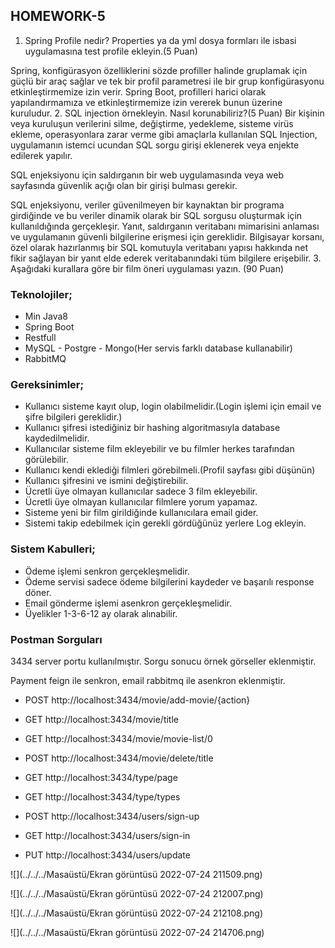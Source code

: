 ## **HOMEWORK-5**
1. Spring Profile nedir? Properties ya da yml dosya formları ile isbasi uygulamasına test
profile ekleyin.(5 Puan)

Spring, konfigürasyon özelliklerini sözde profiller halinde gruplamak için güçlü bir araç sağlar ve tek bir profil parametresi ile bir grup konfigürasyonu etkinleştirmemize izin verir. Spring Boot, profilleri harici olarak yapılandırmamıza ve etkinleştirmemize izin vererek bunun üzerine kuruludur.
2. SQL injection örnekleyin. Nasıl korunabiliriz?(5 Puan)
   Bir kişinin veya kuruluşun verilerini silme, değiştirme, yedekleme, sisteme virüs ekleme, operasyonlara zarar verme gibi amaçlarla kullanılan SQL Injection, uygulamanın istemci ucundan SQL sorgu girişi eklenerek veya enjekte edilerek yapılır.

SQL enjeksiyonu için saldırganın bir web uygulamasında veya web sayfasında güvenlik açığı olan bir girişi bulması gerekir.

SQL enjeksiyonu, veriler güvenilmeyen bir kaynaktan bir programa girdiğinde ve bu veriler dinamik olarak bir SQL sorgusu oluşturmak için kullanıldığında gerçekleşir. Yanıt, saldırganın veritabanı mimarisini anlaması ve uygulamanın güvenli bilgilerine erişmesi için gereklidir. Bilgisayar korsanı, özel olarak hazırlanmış bir SQL komutuyla veritabanı yapısı hakkında net fikir sağlayan bir yanıt elde ederek veritabanındaki tüm bilgilere erişebilir.
3. Aşağıdaki kurallara göre bir film öneri uygulaması yazın. (90 Puan)

### **Teknolojiler;**
* Min Java8
* Spring Boot
* Restfull
* MySQL - Postgre - Mongo(Her servis farklı database kullanabilir)
* RabbitMQ

### **Gereksinimler;**

* Kullanıcı sisteme kayıt olup, login olabilmelidir.(Login işlemi için email ve şifre bilgileri
gereklidir.)
* Kullanıcı şifresi istediğiniz bir hashing algoritmasıyla database kaydedilmelidir.
* Kullanıcılar sisteme film ekleyebilir ve bu filmler herkes tarafından görülebilir.
* Kullanıcı kendi eklediği filmleri görebilmeli.(Profil sayfası gibi düşünün)
* Kullanıcı şifresini ve ismini değiştirebilir.
* Ücretli üye olmayan kullanıcılar sadece 3 film ekleyebilir.
* Ücretli üye olmayan kullanıcılar filmlere yorum yapamaz.
* Sisteme yeni bir film girildiğinde kullanıcılara email gider.
* Sistemi takip edebilmek için gerekli gördüğünüz yerlere Log ekleyin.

### **Sistem Kabulleri;**

* Ödeme işlemi senkron gerçekleşmelidir.
* Ödeme servisi sadece ödeme bilgilerini kaydeder ve başarılı response döner.
* Email gönderme işlemi asenkron gerçekleşmelidir.
* Üyelikler 1-3-6-12 ay olarak alınabilir.

### **Postman Sorguları** ##

3434 server portu kullanılmıştır. Sorgu sonucu örnek görseller eklenmiştir.

Payment feign ile senkron, email rabbitmq ile asenkron eklenmiştir.

- POST http://localhost:3434/movie/add-movie/{action}
- GET http://localhost:3434/movie/title
- GET http://localhost:3434/movie/movie-list/0
- POST http://localhost:3434/movie/delete/title

- GET http://localhost:3434/type/page
- GET http://localhost:3434/type/types

- POST http://localhost:3434/users/sign-up
- GET http://localhost:3434/users/sign-in
- PUT http://localhost:3434/users/update

![](../../../Masaüstü/Ekran görüntüsü 2022-07-24 211509.png)

![](../../../Masaüstü/Ekran görüntüsü 2022-07-24 212007.png)

![](../../../Masaüstü/Ekran görüntüsü 2022-07-24 212108.png)

![](../../../Masaüstü/Ekran görüntüsü 2022-07-24 214706.png)
